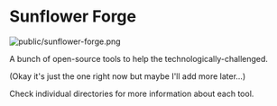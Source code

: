 # Sunflower Forge

![public/sunflower-forge.png]()

A bunch of open-source tools to help the technologically-challenged.

(Okay it's just the one right now but maybe I'll add more later...)

Check individual directories for more information about each tool.
